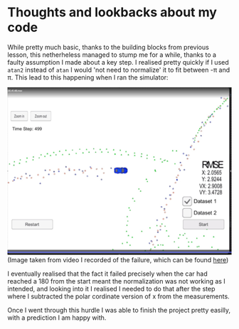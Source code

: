 # Thoughts and lookbacks about my code
While pretty much basic, thanks to the building blocks from previous lesson, this netherheless managed to stump me for a
while, thanks to a faulty assumption I made about a key step. I realised pretty quickly if I used `atan2` instead of `atan`
I would 'not need to normalize' it to fit between -π and π.  This lead to this happening when I ran the simulator:

![Picture of failure showing the prediction dots going everywhere](images/fail.png "Failure condition")
(Image taken from video I recorded of the failure, which can be found [here](images/fail.mov))

I eventually realised that the fact it failed precisely when the car had reached a 180 from the start meant the normalization
was not working as I intended, and looking into it I realised I needed to do that after the step where I subtracted the 
polar cordinate version of x from the measurements.

Once I went through this hurdle I was able to finish the project pretty easilly, with a prediction I am happy with.
